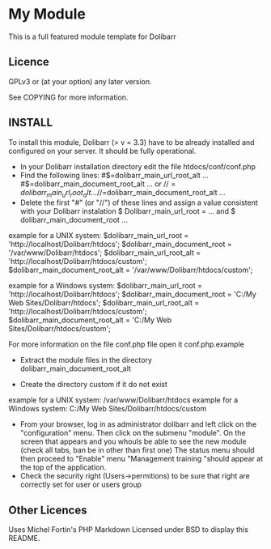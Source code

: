 My Module
=========

This is a full featured module template for Dolibarr

Licence
-------
GPLv3 or (at your option) any later version.

See COPYING for more information.

INSTALL
-------

To install this module,  Dolibarr (> v = 3.3) have to be already
installed and configured on your server. It should be fully operational.

- In your  Dolibarr installation directory edit the file htdocs/conf/conf.php
- Find the following lines:
	#$=dolibarr_main_url_root_alt ...
	#$=dolibarr_main_document_root_alt ...
	or 
	//$=dolibarr_main_url_root_alt ...
	//$=dolibarr_main_document_root_alt ...
- Delete the first "#" (or "//") of these lines and assign a value consistent with your Dolibarr instalation
 $ Dolibarr_main_url_root = ... and $ dolibarr_main_document_root ...
 
example for a UNIX system:
	$dolibarr_main_url_root = 'http://localhost/Dolibarr/htdocs';
	$dolibarr_main_document_root = '/var/www/Dolibarr/htdocs';
	$dolibarr_main_url_root_alt = 'http://localhost/Dolibarr/htdocs/custom';
	$dolibarr_main_document_root_alt = '/var/www/Dolibarr/htdocs/custom';

example for a Windows system:
	$dolibarr_main_url_root = 'http://localhost/Dolibarr/htdocs';
	$dolibarr_main_document_root = 'C:/My Web Sites/Dolibarr/htdocs';
	$dolibarr_main_url_root_alt = 'http://localhost/Dolibarr/htdocs/custom';
	$dolibarr_main_document_root_alt = 'C:/My Web Sites/Dolibarr/htdocs/custom';

For more information on the file conf.php file open it conf.php.example

- Extract the module files in the directory dolibarr_main_document_root_alt

- Create the directory custom if it do not exist 

example for a UNIX system: /var/www/Dolibarr/htdocs
example for a Windows system: C:/My Web Sites/Dolibarr/htdocs/custom

- From your browser, log in as administrator dolibarr
  and left click on the "configuration" menu.
  Then click on the submenu "module".
  On the screen that appears and you whouls be able to see the new module (check all tabs, ban be in other than first one)
  The status menu should then proceed to "Enable" menu "Management
  training "should appear at the top of the application.
- Check the security right (Users->permitions) to be sure that right are correctly set for user or users group

Other Licences
--------------
Uses Michel Fortin's PHP Markdown Licensed under BSD to display this README.
